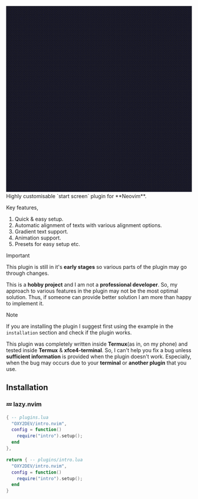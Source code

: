 <img src="/previews/plugin_showcase.gif"/>
Highly customisable `start screen` plugin for **Neovim**.

Key features,
  1. Quick & easy setup.
  2. Automatic alignment of texts with various alignment options.
  3. Gradient text support.
  4. Animation support.
  5. Presets for easy setup etc.


> [!IMPORTANT]
> This plugin is still in it's **early stages** so various parts of the plugin may go through changes.
> 
> This is a **hobby project** and I am not a **professional developer**. So, my approach to various features in the plugin may not be the most optimal solution. Thus, if someone can provide better solution I am more than happy to implement it.

>[!NOTE]
>If you are installing the plugin I suggest first using the example in the `installation` section and check if the plugin works.
>
>This plugin was completely written inside **Termux**(as in, on my phone) and tested inside **Termux** & **xfce4-terminal**. So, I can't help you fix a bug unless **sufficient information** is provided when the plugin doesn't work. Especially, when the bug may occurs due to your **terminal** or **another plugin** that you use.

## Installation
### 💤 lazy.nvim
```lua
{ -- plugins.lua
  "OXY2DEV/intro.nvim",
  config = function()
    require("intro").setup();
  end
},
```

```lua
return { -- plugins/intro.lua
  "OXY2DEV/intro.nvim",
  config = function()
    require("intro").setup();
  end
}
```

